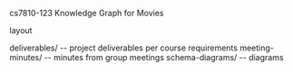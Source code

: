 cs7810-123
Knowledge Graph for Movies

layout

deliverables/ -- project deliverables per course requirements
meeting-minutes/ -- minutes from group meetings
schema-diagrams/ -- diagrams
